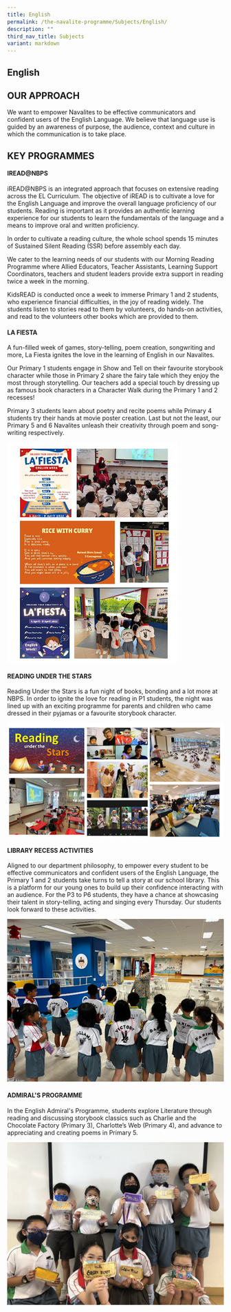 ```yaml
---
title: English
permalink: /the-navalite-programme/Subjects/English/
description: ""
third_nav_title: Subjects
variant: markdown
---
```

## English

## OUR APPROACH  

We want to empower Navalites to be effective communicators and confident users of the English Language. We believe that language use is guided by an awareness of purpose, the audience, context and culture in which the communication is to take place.

KEY PROGRAMMES
--------------

#### IREAD@NBPS

  
iREAD@NBPS is an integrated approach that focuses on extensive reading across the EL Curriculum. The objective of iREAD is to cultivate a love for the English Language and improve the overall language proficiency of our students. Reading is important as it provides an authentic learning experience for our students to learn the fundamentals of the language and a means to improve oral and written proficiency.

In order to cultivate a reading culture, the whole school spends 15 minutes of Sustained Silent Reading (SSR) before assembly each day.

We cater to the learning needs of our students with our Morning Reading Programme where Allied Educators, Teacher Assistants, Learning Support Coordinators, teachers and student leaders provide extra support in reading twice a week in the morning.

KidsREAD is conducted once a week to immerse Primary 1 and 2 students, who experience financial difficulties, in the joy of reading widely. The students listen to stories read to them by volunteers, do hands-on activities, and read to the volunteers other books which are provided to them.  


#### LA FIESTA

A fun-filled week of games, story-telling, poem creation, songwriting and more, La Fiesta ignites the love in the learning of English in our Navalites.&nbsp;

Our Primary 1 students engage in Show and Tell on their favourite storybook character while those in Primary 2 share the fairy tale which they enjoy the most through storytelling. Our teachers add a special touch by dressing up as famous book characters in a Character Walk during the Primary 1 and 2 recesses!&nbsp;

Primary 3 students learn about poetry and recite poems while Primary 4 students try their hands at movie poster creation. Last but not the least, our Primary 5 and 6 Navalites unleash their creativity through poem and song-writing respectively.

![](/images/English/English%201.png)


#### READING UNDER THE STARS

Reading Under the Stars is a fun night of books, bonding and a lot more at NBPS. In order to ignite the love for reading in P1 students, the night was lined up with an exciting programme for parents and children who came dressed in their pyjamas or a favourite storybook character.

![](/images/English/English%202.png)

#### LIBRARY RECESS ACTIVITIES

Aligned to our department philosophy, to empower every student to be effective communicators and confident users of the English Language, the Primary 1 and 2 students take turns to tell a story at our school library. This is a platform for our young ones to build up their confidence interacting with an audience. For the P3 to P6 students, they have a chance at showcasing their talent in story-telling, acting and singing every Thursday. Our students look forward to these activities.

![](/images/English/English%203.png)

#### ADMIRAL'S PROGRAMME

In the English Admiral's Programme, students explore Literature through reading and discussing storybook classics such as Charlie and the Chocolate Factory (Primary 3), Charlotte’s Web (Primary 4), and advance to appreciating and creating poems in Primary 5.

![](/images/english%20admiral's%20programme_2022.jpeg)